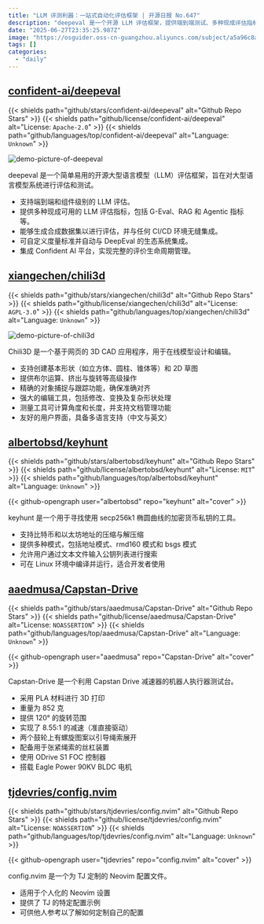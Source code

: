 ```yaml
---
title: "LLM 评测利器：一站式自动化评估框架 | 开源日报 No.647"
description: "deepeval 是一个开源 LLM 评估框架，提供端到端测试、多种现成评估指标 (如 G-Eval、RAG)、合成数据集生成、CI/CD 集成和自定义指标功能，并支持与 Confident AI 平台集成。"
date: "2025-06-27T23:35:25.987Z"
image: "https://osguider.oss-cn-guangzhou.aliyuncs.com/subject/a5a96c8ae6de05a26f3418308f7af730.png"
tags: []
categories:
  - "daily"
---
```


## [confident-ai/deepeval](https://github.com/confident-ai/deepeval)

{{< shields path="github/stars/confident-ai/deepeval" alt="Github Repo Stars" >}} {{< shields path="github/license/confident-ai/deepeval" alt="License: `Apache-2.0`" >}} {{< shields path="github/languages/top/confident-ai/deepeval" alt="Language: `Unknown`" >}}

![demo-picture-of-deepeval](https://static.osguider.com/subject/github/confident-ai/deepeval/f7a080f5207ef10ab07be96b8f1bb3a3.gif)

deepeval 是一个简单易用的开源大型语言模型（LLM）评估框架，旨在对大型语言模型系统进行评估和测试。

- 支持端到端和组件级别的 LLM 评估。
- 提供多种现成可用的 LLM 评估指标，包括 G-Eval、RAG 和 Agentic 指标等。
- 能够生成合成数据集以进行评估，并与任何 CI/CD 环境无缝集成。
- 可自定义度量标准并自动与 DeepEval 的生态系统集成。
- 集成 Confident AI 平台，实现完整的评价生命周期管理。
  
## [xiangechen/chili3d](https://github.com/xiangechen/chili3d)

{{< shields path="github/stars/xiangechen/chili3d" alt="Github Repo Stars" >}} {{< shields path="github/license/xiangechen/chili3d" alt="License: `AGPL-3.0`" >}} {{< shields path="github/languages/top/xiangechen/chili3d" alt="Language: `Unknown`" >}}

![demo-picture-of-chili3d](https://static.osguider.com/subject/github/xiangechen/chili3d/afcc259b7d8ffb92f18aa6857836fc62.png)

Chili3D 是一个基于网页的 3D CAD 应用程序，用于在线模型设计和编辑。

- 支持创建基本形状（如立方体、圆柱、锥体等）和 2D 草图
- 提供布尔运算、挤出与旋转等高级操作
- 精确的对象捕捉与跟踪功能，确保准确对齐
- 强大的编辑工具，包括修改、变换及复杂形状处理
- 测量工具可计算角度和长度，并支持文档管理功能
- 友好的用户界面，具备多语言支持（中文与英文）
  
## [albertobsd/keyhunt](https://github.com/albertobsd/keyhunt)

{{< shields path="github/stars/albertobsd/keyhunt" alt="Github Repo Stars" >}} {{< shields path="github/license/albertobsd/keyhunt" alt="License: `MIT`" >}} {{< shields path="github/languages/top/albertobsd/keyhunt" alt="Language: `Unknown`" >}}

{{< github-opengraph user="albertobsd" repo="keyhunt" alt="cover" >}}

keyhunt 是一个用于寻找使用 secp256k1 椭圆曲线的加密货币私钥的工具。

- 支持比特币和以太坊地址的压缩与解压缩
- 提供多种模式，包括地址模式、rmd160 模式和 bsgs 模式
- 允许用户通过文本文件输入公钥列表进行搜索
- 可在 Linux 环境中编译并运行，适合开发者使用
  
## [aaedmusa/Capstan-Drive](https://github.com/aaedmusa/Capstan-Drive)

{{< shields path="github/stars/aaedmusa/Capstan-Drive" alt="Github Repo Stars" >}} {{< shields path="github/license/aaedmusa/Capstan-Drive" alt="License: `NOASSERTION`" >}} {{< shields path="github/languages/top/aaedmusa/Capstan-Drive" alt="Language: `Unknown`" >}}

{{< github-opengraph user="aaedmusa" repo="Capstan-Drive" alt="cover" >}}

Capstan-Drive 是一个利用 Capstan Drive 减速器的机器人执行器测试台。

- 采用 PLA 材料进行 3D 打印
- 重量为 852 克
- 提供 120° 的旋转范围
- 实现了 8.55:1 的减速（准直接驱动）
- 两个鼓轮上有螺旋图案以引导绳索展开
- 配备用于张紧绳索的丝杠装置
- 使用 ODrive S1 FOC 控制器
- 搭载 Eagle Power 90KV BLDC 电机
  
## [tjdevries/config.nvim](https://github.com/tjdevries/config.nvim)

{{< shields path="github/stars/tjdevries/config.nvim" alt="Github Repo Stars" >}} {{< shields path="github/license/tjdevries/config.nvim" alt="License: `NOASSERTION`" >}} {{< shields path="github/languages/top/tjdevries/config.nvim" alt="Language: `Unknown`" >}}

{{< github-opengraph user="tjdevries" repo="config.nvim" alt="cover" >}}

config.nvim 是一个为 TJ 定制的 Neovim 配置文件。

- 适用于个人化的 Neovim 设置
- 提供了 TJ 的特定配置示例
- 可供他人参考以了解如何定制自己的配置
  
